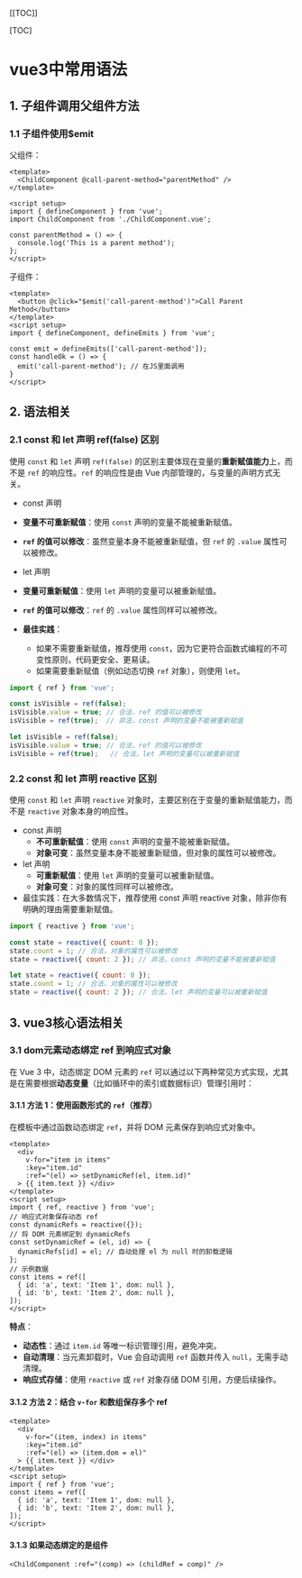 [[TOC]]

[TOC]

# vue3中常用语法

## 1. 子组件调用父组件方法

### 1.1 子组件使用$emit

父组件：

```vue
<template>
  <ChildComponent @call-parent-method="parentMethod" />
</template>
 
<script setup>
import { defineComponent } from 'vue';
import ChildComponent from './ChildComponent.vue';
 
const parentMethod = () => {
  console.log('This is a parent method');
};
</script>
```

子组件：

```vue
<template>
  <button @click="$emit('call-parent-method')">Call Parent Method</button>
</template>
<script setup>
import { defineComponent, defineEmits } from 'vue';
 
const emit = defineEmits(['call-parent-method']);
const handleOk = () => {
  emit('call-parent-method'); // 在JS里面调用
}
</script>
```

## 2. 语法相关

### 2.1 const 和 let 声明 ref(false) 区别

使用 `const` 和 `let` 声明 `ref(false)` 的区别主要体现在变量的**重新赋值能力**上，而不是 `ref` 的响应性。`ref` 的响应性是由 Vue 内部管理的，与变量的声明方式无关。

-  const 声明

  - **变量不可重新赋值**：使用 `const` 声明的变量不能被重新赋值。
  - **`ref` 的值可以修改**：虽然变量本身不能被重新赋值，但 `ref` 的 `.value` 属性可以被修改。

-  let 声明

  - **变量可重新赋值**：使用 `let` 声明的变量可以被重新赋值。
  - **`ref` 的值可以修改**：`ref` 的 `.value` 属性同样可以被修改。

- **最佳实践**：

  - 如果不需要重新赋值，推荐使用 `const`，因为它更符合函数式编程的不可变性原则，代码更安全、更易读。
  - 如果需要重新赋值（例如动态切换 `ref` 对象），则使用 `let`。


```js
import { ref } from 'vue';

const isVisible = ref(false);
isVisible.value = true; // 合法，ref 的值可以被修改
isVisible = ref(true);  // 非法，const 声明的变量不能被重新赋值

let isVisible = ref(false);
isVisible.value = true; // 合法，ref 的值可以被修改
isVisible = ref(true);   // 合法，let 声明的变量可以被重新赋值
```

### 2.2 const 和 let 声明 reactive 区别

使用 `const` 和 `let` 声明 `reactive` 对象时，主要区别在于变量的重新赋值能力，而不是 `reactive` 对象本身的响应性。

- const 声明
  - **不可重新赋值**：使用 `const` 声明的变量不能被重新赋值。
  - **对象可变**：虽然变量本身不能被重新赋值，但对象的属性可以被修改。
- let 声明
  - **可重新赋值**：使用 `let` 声明的变量可以被重新赋值。
  - **对象可变**：对象的属性同样可以被修改。
- 最佳实践：在大多数情况下，推荐使用 const 声明 reactive 对象，除非你有明确的理由需要重新赋值。

```js
import { reactive } from 'vue';

const state = reactive({ count: 0 });
state.count = 1; // 合法，对象的属性可以被修改
state = reactive({ count: 2 }); // 非法，const 声明的变量不能被重新赋值

let state = reactive({ count: 0 });
state.count = 1; // 合法，对象的属性可以被修改
state = reactive({ count: 2 }); // 合法，let 声明的变量可以被重新赋值
```

## 3. vue3核心语法相关

### 3.1 dom元素动态绑定 ref 到响应式对象

在 Vue 3 中，动态绑定 DOM 元素的 `ref` 可以通过以下两种常见方式实现，尤其是在需要根据‌**动态变量**‌（比如循环中的索引或数据标识）管理引用时：

#### 3.1.1 方法 1：使用函数形式的 `ref`（推荐）

在模板中通过函数动态绑定 `ref`，并将 DOM 元素保存到响应式对象中。

```vue
<template>
  <div
    v-for="item in items"
    :key="item.id"
    :ref="(el) => setDynamicRef(el, item.id)"
  > {{ item.text }} </div>
</template>
<script setup>
import { ref, reactive } from 'vue';
// 响应式对象保存动态 ref
const dynamicRefs = reactive({});
// 将 DOM 元素绑定到 dynamicRefs
const setDynamicRef = (el, id) => {
  dynamicRefs[id] = el; // 自动处理 el 为 null 时的卸载逻辑
};
// 示例数据
const items = ref([
  { id: 'a', text: 'Item 1', dom: null },
  { id: 'b', text: 'Item 2', dom: null },
]);
</script>
```

**特点**‌：

- ‌**动态性**‌：通过 `item.id` 等唯一标识管理引用，避免冲突。
- ‌**自动清理**‌：当元素卸载时，Vue 会自动调用 `ref` 函数并传入 `null`，无需手动清理。
- ‌**响应式存储**‌：使用 `reactive` 或 `ref` 对象存储 DOM 引用，方便后续操作。

#### 3.1.2 方法 2：结合 `v-for` 和数组保存多个 ref

```vue
<template>
  <div
    v-for="(item, index) in items"
    :key="item.id"
    :ref="(el) => (item.dom = el)"
  > {{ item.text }} </div>
</template>
<script setup>
import { ref } from 'vue';
const items = ref([
  { id: 'a', text: 'Item 1', dom: null },
  { id: 'b', text: 'Item 2', dom: null },
]);
</script>
```

#### 3.1.3 如果动态绑定的是组件

```vue
<ChildComponent :ref="(comp) => (childRef = comp)" />
```

